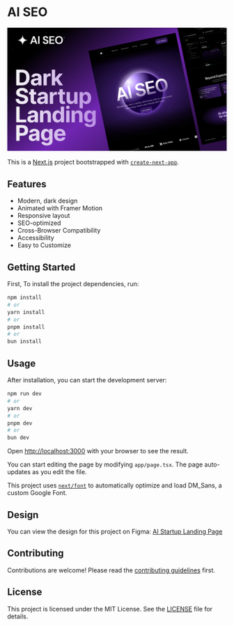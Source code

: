 # AI SEO

<img src="Screenshot.png" alt="AI SEO screenshot" />

This is a [Next.js](https://nextjs.org/) project bootstrapped with [`create-next-app`](https://github.com/vercel/next.js/tree/canary/packages/create-next-app).

## Features

- Modern, dark design
- Animated with Framer Motion
- Responsive layout
- SEO-optimized
- Cross-Browser Compatibility
- Accessibility
- Easy to Customize

## Getting Started

First, To install the project dependencies, run:

```bash
npm install
# or
yarn install
# or
pnpm install
# or
bun install
```

## Usage

After installation, you can start the development server:

```bash
npm run dev
# or
yarn dev
# or
pnpm dev
# or
bun dev
```

Open [http://localhost:3000](http://localhost:3000) with your browser to see the result.

You can start editing the page by modifying `app/page.tsx`. The page auto-updates as you edit the file.

This project uses [`next/font`](https://nextjs.org/docs/basic-features/font-optimization) to automatically optimize and load DM_Sans, a custom Google Font.

## Design

You can view the design for this project on Figma: [AI Startup Landing Page](https://www.figma.com/design/XpZQogjrnUSWYceMccagvu/AI-Startup-Landing-Page?node-id=4007-684&t=7L89agO6vZJulren-1)

## Contributing

Contributions are welcome! Please read the [contributing guidelines](CONTRIBUTING.md) first.

## License

This project is licensed under the MIT License. See the [LICENSE](LICENSE) file for details.
